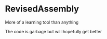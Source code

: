 # RevisedAssembly
More of a learning tool than anything

The code is garbage but will hopefully get better

